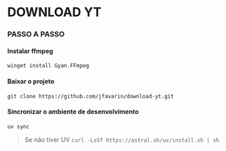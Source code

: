 # DOWNLOAD YT

### PASSO A PASSO

#### Instalar ffmpeg

```
winget install Gyan.FFmpeg
```

#### Baixar o projeto

```
git clone https://github.com/jfavarin/download-yt.git
```

#### Sincronizar o ambiente de desenvolvimento

```
uv sync
```

> Se não tiver UV
> `curl -LsSf https://astral.sh/uv/install.sh | sh`
